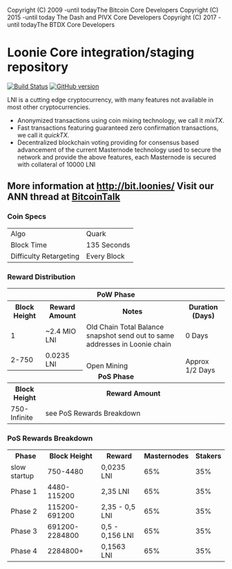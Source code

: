 Copyright (C) 2009 -until todayThe Bitcoin Core Developers
Copyright (C) 2015 -until today The Dash and PIVX Core Developers
Copyright (C) 2017 -until todayThe BTDX Core Developers

Loonie Core integration/staging repository
=====================================

[![Build Status](https://travis-ci.org/LNI-Project/LNI.svg?branch=master)](https://travis-ci.org/LNI-Project/LNI) [![GitHub version](https://badge.fury.io/gh/LNI-Project%2FLNI.svg)](https://badge.fury.io/gh/LNI-Project%2FLNI)

LNI is a cutting edge cryptocurrency, with many features not available in most other cryptocurrencies.
- Anonymized transactions using coin mixing technology, we call it _mixTX_.
- Fast transactions featuring guaranteed zero confirmation transactions, we call it _quickTX_.
- Decentralized blockchain voting providing for consensus based advancement of the current Masternode
  technology used to secure the network and provide the above features, each Masternode is secured
  with collateral of 10000 LNI

More information at http://bit.loonies/ Visit our ANN thread at [BitcoinTalk](https://bitcointalk.org/index.php?topic=580725.0)
--

### Coin Specs
<table>
<tr><td>Algo</td><td>Quark</td></tr>
<tr><td>Block Time</td><td>135 Seconds</td></tr>
<tr><td>Difficulty Retargeting</td><td>Every Block</td></tr>
</table>



### Reward Distribution

<table>
<th colspan=4>PoW Phase</th>
<tr><th>Block Height</th><th>Reward Amount</th><th>Notes</th><th>Duration (Days)</th></tr>
<tr><td>1</td><td>~2.4 MIO LNI</td><td>Old Chain Total Balance snapshot send out to same addresses in Loonie chain</td><td>0 Days</td></tr>
<tr><td>2-750</td><td>0.0235 LNI</td><td rowspan=2>Open Mining</td><td rowspan=2> Approx 1/2 Days</td></tr>
<tr><th colspan=4>PoS Phase</th></tr>
<tr><th>Block Height</th><th colspan=3>Reward Amount</th></tr>
<tr><td>750-Infinite</td><td colspan=3>see PoS Rewards Breakdown</td></tr>
</table>


### PoS Rewards Breakdown

<table>
<th>Phase</th><th>Block Height</th><th>Reward</th><th>Masternodes</th><th>Stakers</th>
<tr><td>slow startup</td><td>750-4480 </td><td>0,0235 LNI</td><td>65% </td><td>35% </td></tr>
<tr><td>Phase 1</td><td>4480-115200 </td><td>2,35 LNI</td><td>65% </td><td>35% </td></tr>
<tr><td>Phase 2</td><td>115200-691200 </td><td>2,35 - 0,5 LNI</td><td>65% </td><td>35% </td></tr>
<tr><td>Phase 3</td><td>691200-2284800 </td><td>0,5 - 0,156 LNI</td><td>65% </td><td>35% </td></tr>
<tr><td>Phase 4</td><td>2284800+ </td><td>0,1563 LNI</td><td>65% </td><td>35% </td></tr>
</table>
